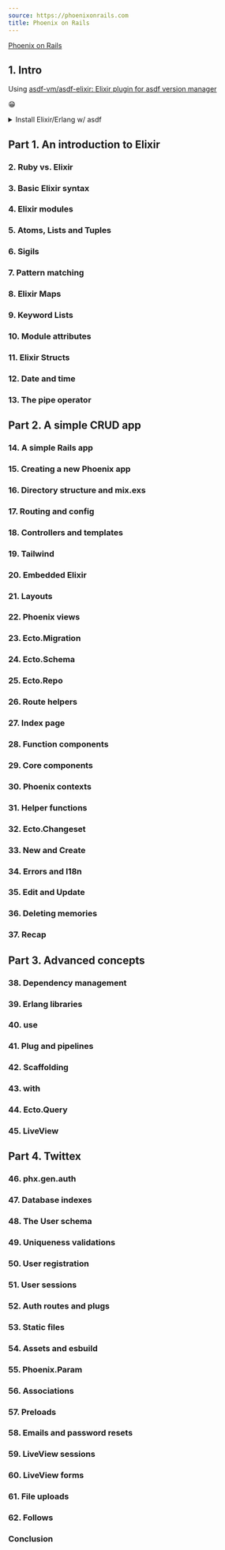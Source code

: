 ```yaml
---
source: https://phoenixonrails.com
title: Phoenix on Rails
---
```


[Phoenix on Rails](https://phoenixonrails.com)

## 1. Intro  

Using [asdf-vm/asdf-elixir: Elixir plugin for asdf version manager](https://github.com/asdf-vm/asdf-elixir)

:grin: 

<details><summary>Install Elixir/Erlang w/ asdf</summary>

- `asdf install elixir 1.15.4-otp-25`
- `asdf install erlang 25.3.2.5       # VSCode elixirLS does not support OTP 26`
- `mix local.hex`
- `mix archive.install hex phx_new`
- [PostgreSQL - Detailed installation guides](https://wiki.postgresql.org/wiki/Detailed_installation_guides)
  - `sudo apt-get install postgresql postgresql-contrib postgresql-client`

- [ ] test
- [x] test
xxx

</details>

## Part 1. An introduction to Elixir
### 2. Ruby vs. Elixir  
### 3. Basic Elixir syntax  
### 4. Elixir modules  
### 5. Atoms, Lists and Tuples  
### 6. Sigils  
### 7. Pattern matching  
### 8. Elixir Maps  
### 9. Keyword Lists  
### 10. Module attributes  
### 11. Elixir Structs  
### 12. Date and time  
### 13. The pipe operator  
## Part 2. A simple CRUD app
### 14. A simple Rails app  
### 15. Creating a new Phoenix app  
### 16. Directory structure and mix.exs  
### 17. Routing and config  
### 18. Controllers and templates  
### 19. Tailwind  
### 20. Embedded Elixir  
### 21. Layouts  
### 22. Phoenix views  
### 23. Ecto.Migration  
### 24. Ecto.Schema  
### 25. Ecto.Repo  
### 26. Route helpers  
### 27. Index page  
### 28. Function components  
### 29. Core components  
### 30. Phoenix contexts  
### 31. Helper functions  
### 32. Ecto.Changeset  
### 33. New and Create  
### 34. Errors and I18n  
### 35. Edit and Update  
### 36. Deleting memories  
### 37. Recap  
## Part 3. Advanced concepts
### 38. Dependency management  
### 39. Erlang libraries  
### 40. use  
### 41. Plug and pipelines  
### 42. Scaffolding  
### 43. with  
### 44. Ecto.Query  
### 45. LiveView  
## Part 4. Twittex
### 46. phx.gen.auth  
### 47. Database indexes  
### 48. The User schema  
### 49. Uniqueness validations  
### 50. User registration  
### 51. User sessions  
### 52. Auth routes and plugs  
### 53. Static files  
### 54. Assets and esbuild  
### 55. Phoenix.Param  
### 56. Associations  
### 57. Preloads  
### 58. Emails and password resets  
### 59. LiveView sessions  
### 60. LiveView forms  
### 61. File uploads  
### 62. Follows  
### Conclusion
